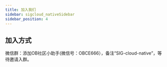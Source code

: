 ```yaml
---
title: 加入我们
sidebar: sigcloud_nativeSidebar
sidebar_position: 4
---
```



## 加入方式
微信群：添加OB社区小助手(微信号：OBCE666），备注“SIG-cloud-native”，等待邀请入群。
